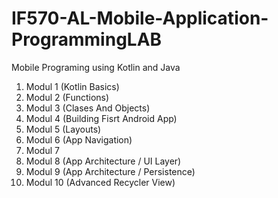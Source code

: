 # IF570-AL-Mobile-Application-ProgrammingLAB
Mobile Programing using Kotlin and Java 
1. Modul 1 (Kotlin Basics)
2. Modul 2 (Functions)
3. Modul 3 (Clases And Objects)
4. Modul 4 (Building Fisrt Android App) 
5. Modul 5 (Layouts)
6. Modul 6 (App Navigation)
7. Modul 7 
8. Modul 8 (App Architecture / UI Layer) 
9. Modul 9 (App Architecture / Persistence)
10. Modul 10 (Advanced Recycler View) 
